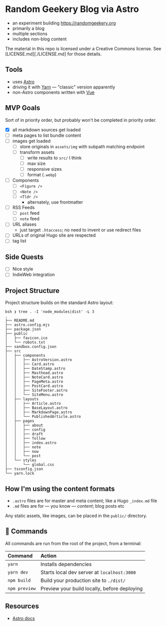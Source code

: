 # Random Geekery Blog via Astro

- an experiment building <https://randomgeekery.org>
- primarily a blog
- multiple sections
- includes non-blog content

The material in this repo is licensed under a Creative Commons license. See
[LICENSE.md][./LICENSE.md] for those details.

## Tools

- uses [Astro][]
- driving it with [Yarn][] — "classic" version apparently
- non-Astro components written with [Vue][]

[Astro]: https://astro.build
[Yarn]: https://yarnpkg.com
[Vue]: https://vuejs.org

## MVP Goals

Sort of in priority order, but probably won't be completed in priority order.

- [x] all markdown sources get loaded
- [ ] meta pages to list bundle content
- [ ] images get loaded
    - [ ] store originals in `assets/img` with subpath matching endpoint
    - [ ] transform assets
        - [ ] write results to `src/` I think
        - [ ] max size
        - [ ] responsive sizes
        - [ ] format (`.webp`)
- [ ] Components
    - [ ] `<Figure />`
    - [ ] `<Note />`
    - [ ] `<Tldr />`
        - alternately, use frontmatter
- [ ] RSS Feeds
    - [ ] `post` feed
    - [ ] `note` feed
- [ ] URL aliases
    - just target `.htaccess`; no need to invent or use redirect files
- [ ] URLs of original Hugo site are respected
- [ ] tag list

## Side Quests

- [ ] Nice style
- [ ] IndieWeb integration

## Project Structure

Project structure builds on the standard Astro layout:

```
bsh ❯ tree . -I 'node_modules|dist' -L 3
.
├── README.md
├── astro.config.mjs
├── package.json
├── public
│   ├── favicon.ico
│   └── robots.txt
├── sandbox.config.json
├── src
│   ├── components
│   │   ├── AstroVersion.astro
│   │   ├── Card.astro
│   │   ├── DateStamp.astro
│   │   ├── Masthead.astro
│   │   ├── NoteCard.astro
│   │   ├── PageMeta.astro
│   │   ├── PostCard.astro
│   │   ├── SiteFooter.astro
│   │   └── SiteMenu.astro
│   ├── layouts
│   │   ├── Article.astro
│   │   ├── BaseLayout.astro
│   │   ├── MarkdownPage.astro
│   │   └── PublishedArticle.astro
│   ├── pages
│   │   ├── about
│   │   ├── config
│   │   ├── draft
│   │   ├── follow
│   │   ├── index.astro
│   │   ├── note
│   │   ├── now
│   │   └── post
│   └── styles
│       └── global.css
├── tsconfig.json
└── yarn.lock
```

## How I'm using the content formats

- `.astro` files are for master and meta content; like a Hugo `_index.md` file
- `.md` files are for — you know — *content*; blog posts etc

Any static assets, like images, can be placed in the `public/` directory.

## 🧞 Commands

All commands are run from the root of the project, from a terminal:

| Command       | Action                                       |
|:------------  |:-------------------------------------------- |
| `yarn`        | Installs dependencies                        |
| `yarn dev`    | Starts local dev server at `localhost:3000`  |
| `npm build`   | Build your production site to `./dist/`      |
| `npm preview` | Preview your build locally, before deploying |

## Resources

- [Astro docs][]

[Astro docs]: https://github.com/withastro/astro
